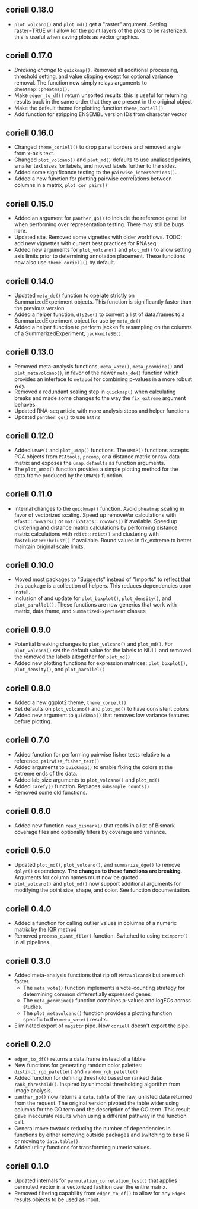 ## coriell 0.18.0

- `plot_volcano()` and `plot_md()` get a "raster" argument. Setting raster=TRUE
will allow for the point layers of the plots to be rasterized. this is useful 
when saving plots as vector graphics.

## coriell 0.17.0

- *Breaking change* to `quickmap()`. Removed all additional processing, 
threshold setting, and value clipping except for optional variance removal. 
The function now simply relays arguments to `pheatmap::pheatmap()`. 
- Make `edger_to_df()` return unsorted results. this is useful for returning 
results back in the same order that they are present in the original object
- Make the default theme for plotting function `theme_coriell()`
- Add function for stripping ENSEMBL version IDs from character vector

## coriell 0.16.0

- Changed `theme_coriell()` to drop panel borders and removed angle from x-axis 
text. 
- Changed `plot_volcano()` and `plot_md()` defaults to use unaliased points, 
smaller text sizes for labels, and moved labels further to the sides. 
- Added some significance testing to the `pairwise_intersections()`. 
- Added a new function for plotting pairwise correlations between columns in a 
matrix, `plot_cor_pairs()`

## coriell 0.15.0

- Added an argument for `panther_go()` to include the reference gene list when performing over representation testing. There may still be 
bugs here.
- Updated site. Removed some vignettes with older workflows. TODO: add
new vignettes with current best practices for RNAseq.
- Added new arguments for `plot_volcano()` and `plot_md()` to allow setting axis
limits prior to determining annotation placement. These functions now also use
`theme_coriell()` by default.

## coriell 0.14.0

- Updated `meta_de()` function to operate strictly on SummarizedExperiment objects. This function is significantly faster than the previous version.
- Added a helper function, `dfs2se()` to convert a list of data.frames to a SummarizedExperiment object for use by `meta_de()`
- Added a helper function to perform jackknife resampling on the columns of a SummarizedExperiment, `jackknifeSE()`.

## coriell 0.13.0

- Removed meta-analysis functions, `meta_vote()`, `meta_pcombine()` and 
`plot_metavolcano()`, in favor of the newer `meta_de()` function which
provides an interface to `metapod` for combining p-values in a more robust way.
- Removed a redundant scaling step in `quickmap()` when calculating breaks and
made some changes to the way the `fix_extreme` argument behaves.
- Updated RNA-seq article with more analysis steps and helper functions
- Updated `panther_go()` to use `httr2`

## coriell 0.12.0

- Added `UMAP()` and `plot_umap()` functions. The `UMAP()` functions accepts 
PCA objects from `PCAtools`, `prcomp`, or a distance matrix or raw data matrix
and exposes the `umap.defaults` as function arguments. 
- The `plot_umap()` function provides a simple plotting method for the 
data.frame produced by the `UMAP()` function.

## coriell 0.11.0

- Internal changes to the `quickmap()` function. Avoid `pheatmap` scaling in 
favor of vectorized scaling. Speed up removeVar calculations with 
`Rfast::rowVars()` or `matrixStats::rowVars()` if available. Speed up 
clustering and distance matrix calculations by performing distance matrix
calculations with `rdist::rdist()` and clustering with `fastcluster::hclust()` 
if available. Round values in fix_extreme to better maintain original scale
limits.

## coriell 0.10.0

- Moved most packages to "Suggests" instead of "Imports" to reflect that this
package is a collection of helpers. This reduces dependencies upon install.
- Inclusion of and update for `plot_boxplot()`, `plot_density()`, and 
`plot_parallel()`. These functions are now generics that work with matrix, 
data.frame, and `SummarizedExperiment` classes

## coriell 0.9.0

- Potential breaking changes to `plot_volcano()` and `plot_md()`. For 
`plot_volcano()` set the default value for the labels to NULL and removed the
removed the labels altogether for `plot_md()`
- Added new plotting functions for expression matrices: `plot_boxplot()`, 
`plot_density()`, and `plot_parallel()`

## coriell 0.8.0

- Added a new ggplot2 theme, `theme_coriell()`
- Set defaults on `plot_volcano()` and `plot_md()` to have consistent colors
- Added new argument to `quickmap()` that removes low variance features before
plotting.

## coriell 0.7.0

- Added function for performing pairwise fisher tests relative to a reference. 
`pairwise_fisher_test()`
- Added arguments to `quickmap()` to enable fixing the colors at the extreme ends
of the data.
- Added lab_size arguments to `plot_volcano()` and `plot_md()`
- Added `rarefy()` function. Replaces `subsample_counts()`
- Removed some old functions.

## coriell 0.6.0

- Added new function `read_bismark()` that reads in a list of Bismark coverage files
and optionally filters by coverage and variance.

## coriell 0.5.0

- Updated `plot_md()`, `plot_volcano()`, and `summarize_dge()` to remove `dplyr()` 
dependency. 
**The changes to these functions are breaking**. Arguments for column names must now be quoted.
- `plot_volcano()` and `plot_md()` now support additional arguments for modifying the point
size, shape, and color. See function documentation.

## coriell 0.4.0

- Added a function for calling outlier values in columns of a numeric matrix by 
the IQR method
- Removed `process_quant_file()` function. Switched to using `tximport()` in all 
pipelines.

## coriell 0.3.0

- Added meta-analysis functions that rip off `MetaVolcanoR` but are much faster. 
  - The `meta_vote()` function implements a vote-counting strategy for determining 
  common differentially expressed genes
  - The `meta_pcombine()` function combines p-values and logFCs across studies.
  - The `plot_metavolcano()` function provides a plotting function specific to the 
  `meta_vote()` results.
- Eliminated export of `magittr` pipe. Now `coriell` doesn't export the pipe.

## coriell 0.2.0

- `edger_to_df()` returns a data.frame instead of a tibble
- New functions for generating random color palettes: `distinct_rgb_palette()`
and `random_rgb_palette()`
- Added function for defining threshold based on ranked data: `rank_threshold()`. 
Inspired by unimodal thresholding algorithm from image analysis.
- `panther_go()` now returns a `data.table` of the raw, unlisted data returned from 
the request. The original version pivoted the table wider using columns for the
GO term and the description of the GO term. This result gave inaccurate results
when using a different pathway in the function call. 
- General move towards reducing the number of dependencies in functions by either
removing outside packages and switching to base R or moving to `data.table()`.
- Added utility functions for transforming numeric values.

## coriell 0.1.0

- Updated internals for `permutation_correlation_test()` that applies permuted 
vector in a vectorized fashion over the entire matrix. 
- Removed filtering capability from `edger_to_df()` to allow for any `EdgeR` 
results objects to be used as input.
